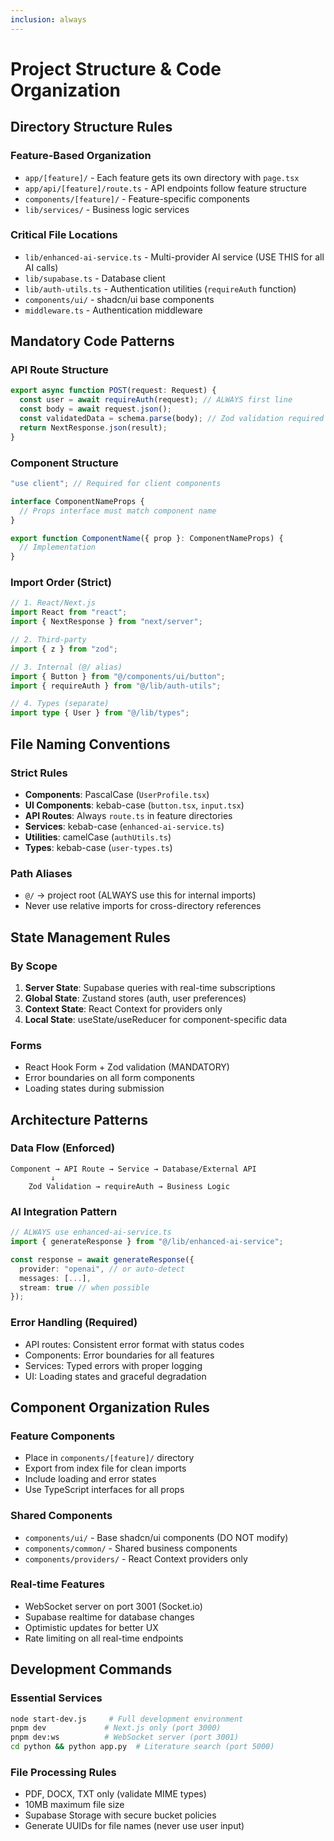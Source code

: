 ```yaml
---
inclusion: always
---
```


# Project Structure & Code Organization

## Directory Structure Rules

### Feature-Based Organization

- `app/[feature]/` - Each feature gets its own directory with `page.tsx`
- `app/api/[feature]/route.ts` - API endpoints follow feature structure
- `components/[feature]/` - Feature-specific components
- `lib/services/` - Business logic services

### Critical File Locations

- `lib/enhanced-ai-service.ts` - Multi-provider AI service (USE THIS for all AI calls)
- `lib/supabase.ts` - Database client
- `lib/auth-utils.ts` - Authentication utilities (`requireAuth` function)
- `components/ui/` - shadcn/ui base components
- `middleware.ts` - Authentication middleware

## Mandatory Code Patterns

### API Route Structure

```typescript
export async function POST(request: Request) {
  const user = await requireAuth(request); // ALWAYS first line
  const body = await request.json();
  const validatedData = schema.parse(body); // Zod validation required
  return NextResponse.json(result);
}
```

### Component Structure

```typescript
"use client"; // Required for client components

interface ComponentNameProps {
  // Props interface must match component name
}

export function ComponentName({ prop }: ComponentNameProps) {
  // Implementation
}
```

### Import Order (Strict)

```typescript
// 1. React/Next.js
import React from "react";
import { NextResponse } from "next/server";

// 2. Third-party
import { z } from "zod";

// 3. Internal (@/ alias)
import { Button } from "@/components/ui/button";
import { requireAuth } from "@/lib/auth-utils";

// 4. Types (separate)
import type { User } from "@/lib/types";
```

## File Naming Conventions

### Strict Rules

- **Components**: PascalCase (`UserProfile.tsx`)
- **UI Components**: kebab-case (`button.tsx`, `input.tsx`)
- **API Routes**: Always `route.ts` in feature directories
- **Services**: kebab-case (`enhanced-ai-service.ts`)
- **Utilities**: camelCase (`authUtils.ts`)
- **Types**: kebab-case (`user-types.ts`)

### Path Aliases

- `@/` → project root (ALWAYS use this for internal imports)
- Never use relative imports for cross-directory references

## State Management Rules

### By Scope

1. **Server State**: Supabase queries with real-time subscriptions
2. **Global State**: Zustand stores (auth, user preferences)
3. **Context State**: React Context for providers only
4. **Local State**: useState/useReducer for component-specific data

### Forms

- React Hook Form + Zod validation (MANDATORY)
- Error boundaries on all form components
- Loading states during submission

## Architecture Patterns

### Data Flow (Enforced)

```
Component → API Route → Service → Database/External API
         ↓
    Zod Validation → requireAuth → Business Logic
```

### AI Integration Pattern

```typescript
// ALWAYS use enhanced-ai-service.ts
import { generateResponse } from "@/lib/enhanced-ai-service";

const response = await generateResponse({
  provider: "openai", // or auto-detect
  messages: [...],
  stream: true // when possible
});
```

### Error Handling (Required)

- API routes: Consistent error format with status codes
- Components: Error boundaries for all features
- Services: Typed errors with proper logging
- UI: Loading states and graceful degradation

## Component Organization Rules

### Feature Components

- Place in `components/[feature]/` directory
- Export from index file for clean imports
- Include loading and error states
- Use TypeScript interfaces for all props

### Shared Components

- `components/ui/` - Base shadcn/ui components (DO NOT modify)
- `components/common/` - Shared business components
- `components/providers/` - React Context providers only

### Real-time Features

- WebSocket server on port 3001 (Socket.io)
- Supabase realtime for database changes
- Optimistic updates for better UX
- Rate limiting on all real-time endpoints

## Development Commands

### Essential Services

```bash
node start-dev.js     # Full development environment
pnpm dev             # Next.js only (port 3000)
pnpm dev:ws          # WebSocket server (port 3001)
cd python && python app.py  # Literature search (port 5000)
```

### File Processing Rules

- PDF, DOCX, TXT only (validate MIME types)
- 10MB maximum file size
- Supabase Storage with secure bucket policies
- Generate UUIDs for file names (never use user input)

